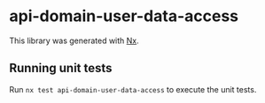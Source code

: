 # api-domain-user-data-access

This library was generated with [Nx](https://nx.dev).

## Running unit tests

Run `nx test api-domain-user-data-access` to execute the unit tests.
